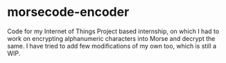 # morsecode-encoder
Code for my Internet of Things Project based internship, on which I had to work on encrypting alphanumeric characters into Morse and decrypt the same. I have tried to add few modifications of my own too, which is still a WIP. 
